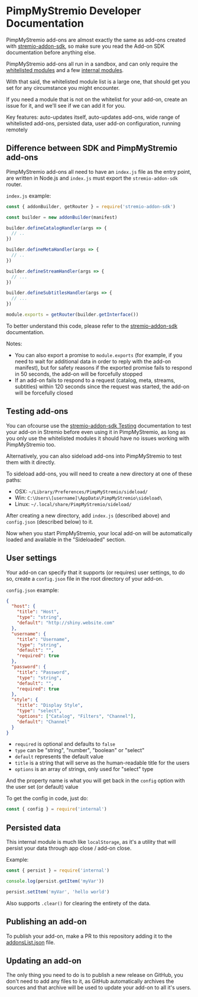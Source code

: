 # PimpMyStremio Developer Documentation

PimpMyStremio add-ons are almost exactly the same as add-ons created with [stremio-addon-sdk](https://github.com/Stremio/stremio-addon-sdk/), so make sure you read the Add-on SDK documentation before anything else.

PimpMyStremio add-ons all run in a sandbox, and can only require the [whitelisted modules](./modules-whitelist.md) and a few [internal modules](./modules-internal.md).

With that said, the whitelisted module list is a large one, that should get you set for any circumstance you might encounter.

If you need a module that is not on the whitelist for your add-on, create an issue for it, and we'll see if we can add it for you.

Key features: auto-updates itself, auto-updates add-ons, wide range of whitelisted add-ons, persisted data, user add-on configuration, running remotely

## Difference between SDK and PimpMyStremio add-ons

PimpMyStremio add-ons all need to have an `index.js` file as the entry point, are written in Node.js and `index.js` must export the `stremio-addon-sdk` router.

`index.js` example:

```javascript
const { addonBuilder, getRouter } = require('stremio-addon-sdk')

const builder = new addonBuilder(manifest)

builder.defineCatalogHandler(args => {
  // ..
})

builder.defineMetaHandler(args => {
  // ..
})

builder.defineStreamHandler(args => {
  // ...
})

builder.defineSubtitlesHandler(args => {
  // ...
})

module.exports = getRouter(builder.getInterface())
```

To better understand this code, please refer to the [stremio-addon-sdk](https://github.com/Stremio/stremio-addon-sdk/) documentation.

Notes:
- You can also export a promise to `module.exports` (for example, if you need to wait for additional data in order to reply with the add-on manifest), but for safety reasons if the exported promise fails to respond in 50 seconds, the add-on will be forcefully stopped
- If an add-on fails to respond to a request (catalog, meta, streams, subtitles) within 120 seconds since the request was started, the add-on will be forcefully closed

## Testing add-ons

You can ofcourse use the [stremio-addon-sdk Testing](https://github.com/Stremio/stremio-addon-sdk/blob/master/docs/testing.md) documentation to test your add-on in Stremio before even using it in PimpMyStremio, as long as you only use the whitelisted modules it should have no issues working with PimpMyStremio too.

Alternatively, you can also sideload add-ons into PimpMyStremio to test them with it directly.

To sideload add-ons, you will need to create a new directory at one of these paths:

- OSX: `~/Library/Preferences/PimpMyStremio/sideload/`
- Win: `C:\Users\[username]\AppData\PimpMyStremio\sideload\`
- Linux: `~/.local/share/PimpMyStremio/sideload/`

After creating a new directory, add `index.js` (described above) and `config.json` (described below) to it.

Now when you start PimpMyStremio, your local add-on will be automatically loaded and available in the "Sideloaded" section.

## User settings

Your add-on can specify that it supports (or requires) user settings, to do so, create a `config.json` file in the root directory of your add-on.

`config.json` example:

```json
{
  "host": {
    "title": "Host",
    "type": "string",
    "default": "http://shiny.website.com"
  },
  "username": {
    "title": "Username",
    "type": "string",
    "default": "",
    "required": true
  },
  "password": {
    "title": "Password",
    "type": "string",
    "default": "",
    "required": true
  },
  "style": {
    "title": "Display Style",
    "type": "select",
    "options": ["Catalog", "Filters", "Channel"],
    "default": "Channel"
  }
}
```

- `required` is optional and defaults to `false`
- `type` can be "string", "number", "boolean" or "select"
- `default` represents the default value
- `title` is a string that will serve as the human-readable title for the users
- `options` is an array of strings, only used for "select" type

And the property name is what you will get back in the `config` option with the user set (or default) value

To get the config in code, just do:

```javascript
const { config } = require('internal')
```

## Persisted data

This internal module is much like `localStorage`, as it's a utility that will persist your data through app close / add-on close.

Example:

```javascript
const { persist } = require('internal')

console.log(persist.getItem('myVar'))

persist.setItem('myVar', 'hello world')
```

Also supports `.clear()` for clearing the entirety of the data.

## Publishing an add-on

To publish your add-on, make a PR to this repository adding it to the [addonsList.json](https://github.com/sungshon/PimpMyStremio/blob/master/src/addonsList.json) file.

## Updating an add-on

The only thing you need to do is to publish a new release on GitHub, you don't need to add any files to it, as GitHub automatically archives the sources and that archive will be used to update your add-on to all it's users.

